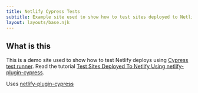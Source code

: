 ```yaml
---
title: Netlify Cypress Tests
subtitle: Example site used to show how to test sites deployed to Netlify using Cypress.
layout: layouts/base.njk
---
```


## What is this

This is a demo site used to show how to test Netlify deploys using [Cypress test runner](https://github.com/cypress-io/cypress). Read the tutorial [Test Sites Deployed To Netlify Using netlify-plugin-cypress](https://glebbahmutov.com/blog/test-netlify/).

Uses [netlify-plugin-cypress](https://github.com/cypress-io/netlify-plugin-cypress)

